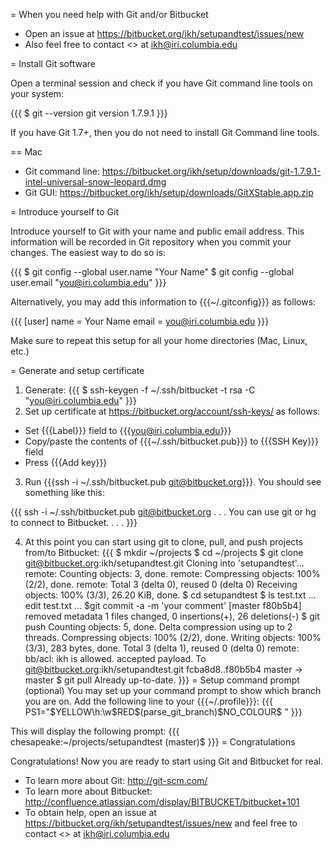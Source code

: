 = When you need help with Git and/or Bitbucket

* Open an issue at https://bitbucket.org/ikh/setupandtest/issues/new
* Also feel free to contact <<user ikh>> at ikh@iri.columbia.edu 

= Install Git software

Open a terminal session and check if you have Git command line tools on your system:

{{{
$ git --version 
git version 1.7.9.1
}}}

If you have Git 1.7+, then you do not need to install Git Command line tools. 

== Mac

* Git command line:  https://bitbucket.org/ikh/setup/downloads/git-1.7.9.1-intel-universal-snow-leopard.dmg
* Git GUI: https://bitbucket.org/ikh/setup/downloads/GitXStable.app.zip

= Introduce yourself to Git

Introduce yourself to Git with your name and public email address. This information will be recorded in Git repository when you commit your changes. The easiest way to do so is:

{{{
$ git config --global user.name "Your Name"
$ git config --global user.email "you@iri.columbia.edu"
}}}

Alternatively, you may add this information to {{{~/.gitconfig}}} as follows: 

{{{
[user]
       name = Your Name
       email = you@iri.columbia.edu
}}}

Make sure to repeat this setup for all your home directories (Mac, Linux, etc.) 

= Generate and setup certificate

1. Generate:
{{{
$ ssh-keygen -f ~/.ssh/bitbucket -t rsa -C "you@iri.columbia.edu"
}}}
2. Set up certificate at https://bitbucket.org/account/ssh-keys/ as follows:
* Set {{{Label}}} field to {{{you@iri.columbia.edu}}} 
* Copy/paste the contents of {{{~/.ssh/bitbucket.pub}}} to {{{SSH Key}}} field 
* Press {{{Add key}}}

3. Run {{{ssh -i ~/.ssh/bitbucket.pub git@bitbucket.org}}}. You should see something like this:

{{{
ssh -i ~/.ssh/bitbucket.pub git@bitbucket.org
. . .
You can use git or hg to connect to Bitbucket. 
. . .
}}}

4. At this point you can start using git to clone, pull, and push projects from/to Bitbucket:
{{{
$ mkdir ~/projects
$ cd ~/projects
$ git clone git@bitbucket.org:ikh/setupandtest.git
Cloning into 'setupandtest'...
remote: Counting objects: 3, done.
remote: Compressing objects: 100% (2/2), done.
remote: Total 3 (delta 0), reused 0 (delta 0)
Receiving objects: 100% (3/3), 26.20 KiB, done.
$ cd setupandtest
$ ls
test.txt
... edit test.txt ...
$git commit -a -m 'your comment'
[master f80b5b4] removed metadata
 1 files changed, 0 insertions(+), 26 deletions(-)
$ git push 
Counting objects: 5, done.
Delta compression using up to 2 threads.
Compressing objects: 100% (2/2), done.
Writing objects: 100% (3/3), 283 bytes, done.
Total 3 (delta 1), reused 0 (delta 0)
remote: bb/acl: ikh is allowed. accepted payload.
To git@bitbucket.org:ikh/setupandtest.git
   fcba8d8..f80b5b4  master -> master
$ git pull
Already up-to-date.
}}}
= Setup command prompt (optional)
You may set up your command prompt to show which branch you are on. Add the following line to your {{{~/.profile}}}:
{{{
PS1="$YELLOW\h:\w$RED\$(parse_git_branch)$NO_COLOUR\$ "
}}}

This will display the following prompt:
{{{
chesapeake:~/projects/setupandtest (master)$ 
}}}
= Congratulations

Congratulations! Now you are ready to start using Git and Bitbucket for real.

* To learn more about Git:  http://git-scm.com/
* To learn more about Bitbucket: http://confluence.atlassian.com/display/BITBUCKET/bitbucket+101
* To obtain help, open an issue at https://bitbucket.org/ikh/setupandtest/issues/new and feel free to contact <<user ikh>> at ikh@iri.columbia.edu


